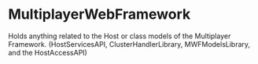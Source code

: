 # MultiplayerWebFramework
Holds anything related to the Host or class models of the Multiplayer Framework. (HostServicesAPI, ClusterHandlerLibrary, MWFModelsLibrary, and the HostAccessAPI)

